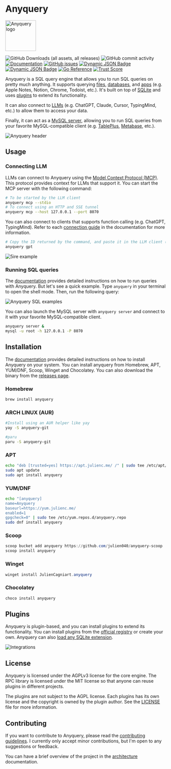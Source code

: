 # Anyquery

<img src="https://anyquery.dev/images/logo-shadow.png" alt="Anyquery logo" width="96"></img>

![GitHub Downloads (all assets, all releases)](https://img.shields.io/github/downloads/julien040/anyquery/total)
![GitHub commit activity](https://img.shields.io/github/commit-activity/m/julien040/anyquery)
[![Documentation](https://img.shields.io/badge/documentation-blue)](https://anyquery.dev)
[![GitHub issues](https://img.shields.io/github/issues/julien040/anyquery)](https://github.com/julien040/anyquery/issues)
[![Dynamic JSON Badge](https://img.shields.io/badge/dynamic/json?url=https%3A%2F%2Fregistry.anyquery.dev%2Fv0%2Fregistry%2F&query=%24.plugins_count&label=Integrations%20count&cacheSeconds=3600)](https://anyquery.dev/integrations/)
[![Dynamic JSON Badge](https://img.shields.io/badge/dynamic/json?url=https%3A%2F%2Fregistry.anyquery.dev%2Fv0%2Fquery%2F&query=%24.queries_count&style=flat&label=Queries%20from%20the%20hub&cacheSeconds=3600&link=https%3A%2F%2Fanyquery.dev%2Fqueries)](https://anyquery.dev/queries)
[![Go Reference](https://pkg.go.dev/badge/github.com/julien040/anyquery@v0.1.3/namespace.svg)](https://pkg.go.dev/github.com/julien040/anyquery/namespace)
[![Trust Score](https://archestra.ai/mcp-catalog/api/badge/quality/julien040/anyquery)](https://archestra.ai/mcp-catalog/julien040__anyquery)

Anyquery is a SQL query engine that allows you to run SQL queries on pretty much anything. It supports querying [files](https://anyquery.dev/docs/usage/querying-files/), [databases](https://anyquery.dev/docs/database), and [apps](https://anyquery.dev/integrations) (e.g. Apple Notes, Notion, Chrome, Todoist, etc.). It's built on top of [SQLite](https://www.sqlite.org) and uses [plugins](https://anyquery.dev/integrations) to extend its functionality.

It can also connect to [LLMs](https://anyquery.dev/llm) (e.g. ChatGPT, Claude, Cursor, TypingMind, etc.) to allow them to access your data.

Finally, it can act as a [MySQL server](https://anyquery.dev/docs/usage/mysql-server/), allowing you to run SQL queries from your favorite MySQL-compatible client (e.g. [TablePlus](https://anyquery.dev/connection-guide/tableplus/), [Metabase](https://anyquery.dev/connection-guide/metabase/), etc.).

![Anyquery header](https://anyquery.dev/images/release-header.png)

## Usage

### Connecting LLM

LLMs can connect to Anyquery using the [Model Context Protocol (MCP)](https://anyquery.dev/docs/reference/commands/anyquery_mcp). This protocol provides context for LLMs that support it. You can start the MCP server with the following command:

```bash
# To be started by the LLM client
anyquery mcp --stdio
# To connect using an HTTP and SSE tunnel
anyquery mcp --host 127.0.0.1 --port 8070
```

You can also connect to clients that supports function calling (e.g. ChatGPT, TypingMind). Refer to each [connection guide](https://anyquery.dev/integrations#llm) in the documentation for more information.

```bash
# Copy the ID returned by the command, and paste it in the LLM client (e.g. ChatGPT, TypingMind)
anyquery gpt
```

![5ire example](https://anyquery.dev/images/docs/llm/5ire-final.png)

### Running SQL queries

The [documentation](https://anyquery.dev/docs/usage/running-queries) provides detailed instructions on how to run queries with Anyquery.
But let's see a quick example. Type `anyquery` in your terminal to open the shell mode. Then, run the following query:

![Anyquery SQL examples](https://anyquery.dev/images/anyquery_examples.sql.png)

You can also launch the MySQL server with `anyquery server` and connect to it with your favorite MySQL-compatible client.

```bash
anyquery server &
mysql -u root -h 127.0.0.1 -P 8070
```

## Installation

The [documentation](https://anyquery.dev/docs/#installation) provides detailed instructions on how to install Anyquery on your system. You can install anyquery from Homebrew, APT, YUM/DNF, Scoop, Winget and Chocolatey. You can also download the binary from the [releases page](https://github.com/julien040/anyquery/releases).

### Homebrew

```zsh
brew install anyquery
```
<!-- 
### Snap

```bash
sudo snap install anyquery
``` -->
### ARCH LINUX (AUR)
```bash 
#Install using an AUR helper like yay
yay -S anyquery-git

#paru
paru -S anyquery-git
```

### APT

```bash
echo "deb [trusted=yes] https://apt.julienc.me/ /" | sudo tee /etc/apt/sources.list.d/anyquery.list
sudo apt update
sudo apt install anyquery
```

### YUM/DNF

```bash
echo "[anyquery]
name=Anyquery
baseurl=https://yum.julienc.me/
enabled=1
gpgcheck=0" | sudo tee /etc/yum.repos.d/anyquery.repo
sudo dnf install anyquery
```

### Scoop

```powershell
scoop bucket add anyquery https://github.com/julien040/anyquery-scoop
scoop install anyquery
```

### Winget

```powershell
winget install JulienCagniart.anyquery
```

### Chocolatey

```powershell
choco install anyquery
```

## Plugins

Anyquery is plugin-based, and you can install plugins to extend its functionality. You can install plugins from the [official registry](https://anyquery.dev/integrations) or create your own. Anyquery can also [load any SQLite extension](https://anyquery.dev/docs/usage/plugins#using-sqlite-extensions).

![Integrations](https://anyquery.dev/images/integrations_logo.png)

## License

Anyquery is licensed under the AGPLv3 license for the core engine. The RPC library is licensed under the MIT license so that anyone can reuse plugins in different projects.

The plugins are not subject to the AGPL license. Each plugins has its own license and the copyright is owned by the plugin author.
See the [LICENSE](https://github.com/julien040/anquery/blob/main/LICENSE.md) file for more information.

## Contributing

If you want to contribute to Anyquery, please read the [contributing guidelines](https://anyquery.dev/docs/developers/project/contributing). I currently only accept minor contributions, but I'm open to any suggestions or feedback.

You can have a brief overview of the project in the [architecture](https://anyquery.dev/docs/developers/project/architecture/) documentation.
